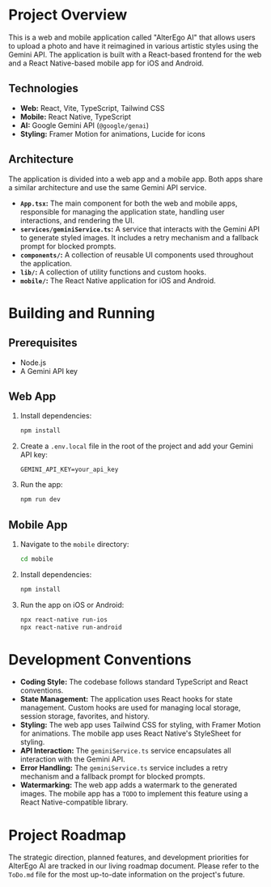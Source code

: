 
# Project Overview

This is a web and mobile application called "AlterEgo AI" that allows users to upload a photo and have it reimagined in various artistic styles using the Gemini API. The application is built with a React-based frontend for the web and a React Native-based mobile app for iOS and Android.

## Technologies

*   **Web:** React, Vite, TypeScript, Tailwind CSS
*   **Mobile:** React Native, TypeScript
*   **AI:** Google Gemini API (`@google/genai`)
*   **Styling:** Framer Motion for animations, Lucide for icons

## Architecture

The application is divided into a web app and a mobile app. Both apps share a similar architecture and use the same Gemini API service.

*   **`App.tsx`:** The main component for both the web and mobile apps, responsible for managing the application state, handling user interactions, and rendering the UI.
*   **`services/geminiService.ts`:**  A service that interacts with the Gemini API to generate styled images. It includes a retry mechanism and a fallback prompt for blocked prompts.
*   **`components/`:**  A collection of reusable UI components used throughout the application.
*   **`lib/`:**  A collection of utility functions and custom hooks.
*   **`mobile/`:**  The React Native application for iOS and Android.

# Building and Running

## Prerequisites

*   Node.js
*   A Gemini API key

## Web App

1.  Install dependencies:
    ```bash
    npm install
    ```
2.  Create a `.env.local` file in the root of the project and add your Gemini API key:
    ```
    GEMINI_API_KEY=your_api_key
    ```
3.  Run the app:
    ```bash
    npm run dev
    ```

## Mobile App

1.  Navigate to the `mobile` directory:
    ```bash
    cd mobile
    ```
2.  Install dependencies:
    ```bash
    npm install
    ```
3.  Run the app on iOS or Android:
    ```bash
    npx react-native run-ios
    npx react-native run-android
    ```

# Development Conventions

*   **Coding Style:** The codebase follows standard TypeScript and React conventions.
*   **State Management:** The application uses React hooks for state management. Custom hooks are used for managing local storage, session storage, favorites, and history.
*   **Styling:** The web app uses Tailwind CSS for styling, with Framer Motion for animations. The mobile app uses React Native's StyleSheet for styling.
*   **API Interaction:** The `geminiService.ts` service encapsulates all interaction with the Gemini API.
*   **Error Handling:** The `geminiService.ts` service includes a retry mechanism and a fallback prompt for blocked prompts.
*   **Watermarking:** The web app adds a watermark to the generated images. The mobile app has a `TODO` to implement this feature using a React Native-compatible library.

# Project Roadmap

The strategic direction, planned features, and development priorities for AlterEgo AI are tracked in our living roadmap document. Please refer to the `ToDo.md` file for the most up-to-date information on the project's future.